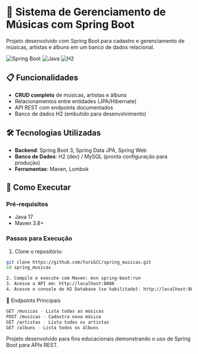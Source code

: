 # 🎵 Sistema de Gerenciamento de Músicas com Spring Boot

Projeto desenvolvido com Spring Boot para cadastro e gerenciamento de músicas, artistas e álbuns em um banco de dados relacional.

![Spring Boot](https://img.shields.io/badge/Spring_Boot-3.1.5-green.svg)
![Java](https://img.shields.io/badge/Java-17-orange.svg)
![H2](https://img.shields.io/badge/Database-H2-blue.svg)

## 📋 Funcionalidades
- **CRUD completo** de músicas, artistas e álbuns
- Relacionamentos entre entidades (JPA/Hibernate)
- API REST com endpoints documentados
- Banco de dados H2 (embutido para desenvolvimento)

## 🛠️ Tecnologias Utilizadas
- **Backend**: Spring Boot 3, Spring Data JPA, Spring Web
- **Banco de Dados**: H2 (dev) / MySQL (pronta configuração para produção)
- **Ferramentas**: Maven, Lombok

## 🚀 Como Executar
### Pré-requisitos
- Java 17
- Maven 3.8+

### Passos para Execução
1. Clone o repositório:
```bash
git clone https://github.com/YuriGCC/spring_musicas.git
cd spring_musicas

2. Compile e execute com Maven: mvn spring-boot:run
3. Acesse a API em: http://localhost:8080
4. Acesse o console do H2 Database (se habilitado): http://localhost:8080/h2-console
```

📌 Endpoints Principais
```bash
GET /musicas - Lista todas as músicas
POST /musicas - Cadastra nova música
GET /artistas - Lista todos os artistas
GET /albuns - Lista todos os álbuns
```
Projeto desenvolvido para fins educacionais demonstrando o uso de Spring Boot para APIs REST.
